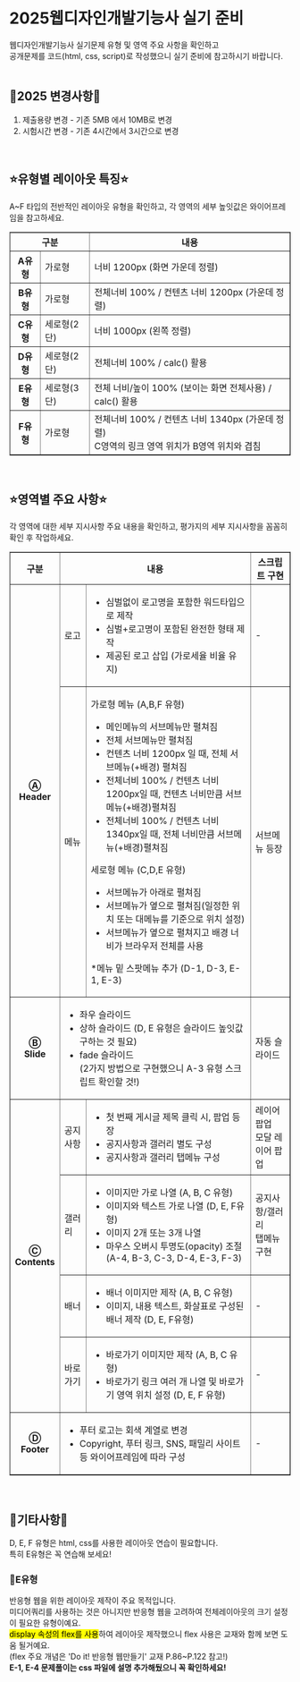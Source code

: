 # 2025웹디자인개발기능사 실기 준비
웹디자인개발기능사 실기문제 유형 및 영역 주요 사항을 확인하고<br>
공개문제를 코드(html, css, script)로 작성했으니 실기 준비에 참고하시기 바랍니다.
<br><br>


## 👀2025 변경사항👀
<ol>
    <li>제출용량 변경 - 기존 5MB 에서 10MB로 변경</li>
    <li>시험시간 변경 - 기존 4시간에서 3시간으로 변경</li>
</ol>
<br>


## ⭐유형별 레이아웃 특징⭐
A~F 타입의 전반적인 레이아웃 유형을 확인하고, 각 영역의 세부 높잇값은 와이어프레임을 참고하세요.

<table border="1" cellpadding="10" style="border-collapse: collapse;">
    <tr>
        <th colspan="2">구분</th>
        <th>내용</th>
    </tr>
    <tr>
        <th>A유형</th>
        <td>가로형</td>
        <td>너비 1200px (화면 가운데 정렬)</td>
    </tr>
    <tr>
        <th>B유형</th>
        <td>가로형</td>
        <td>전체너비 100% / 컨텐츠 너비 1200px (가운데 정렬)</td>
    </tr>
    <tr>
        <th>C유형</th>
        <td>세로형(2단)</td>
        <td>너비 1000px (왼쪽 정렬)</td>
    </tr>
    <tr>
        <th>D유형</th>
        <td>세로형(2단)</td>
        <td>전체너비 100% / calc() 활용</td>
    </tr>
    <tr>
        <th>E유형</th>
        <td>세로형(3단)</td>
        <td>전체 너비/높이 100% (보이는 화면 전체사용) / calc() 활용</td>
    </tr>
    <tr>
        <th>F유형</th>
        <td>가로형</td>
        <td>
            전체너비 100% / 컨텐츠 너비 1340px (가운데 정렬)<br>
            C영역의 링크 영역 위치가 B영역 위치와 겹침
        </td>
    </tr>
</table>
<br>


## ⭐영역별 주요 사항⭐
각 영역에 대한 세부 지시사항 주요 내용을 확인하고, 평가지의 세부 지시사항을 꼼꼼히 확인 후 작업하세요.

<table border="1" cellpadding="10" style="border-collapse: collapse;">
    <tr>
        <th>구분</th>
        <th colspan="2">내용</th>
        <th>스크립트 구현</th>
    </tr>
    <tr>
        <th rowspan="2">Ⓐ<br>Header</th>
        <td>로고</td>
        <td>
            <ul>
                <li>심벌없이 로고명을 포함한 워드타입으로 제작</li>
                <li>심벌+로고명이 포함된 완전한 형태 제작</li>
                <li>제공된 로고 삽입 (가로세율 비율 유지)</li>
            </ul>
        </td>
        <td>-</td>
    </tr>
    <tr>
        <td>메뉴</td>
        <td>
            <p>가로형 메뉴 (A,B,F 유형)</p>
            <ul>
                <li>메인메뉴의 서브메뉴만 펼쳐짐</li>
                <li>전체 서브메뉴만 펼쳐짐</li>
                <li>컨텐츠 너비 1200px 일 때, 전체 서브메뉴(+배경) 펼쳐짐</li>
                <li>전체너비 100% / 컨텐츠 너비 1200px일 때, 컨텐츠 너비만큼 서브메뉴(+배경)펼쳐짐</li>
                <li>전체너비 100% / 컨텐츠 너비 1340px일 때, 전체 너비만큼 서브메뉴(+배경)펼쳐짐</li>
            </ul>
            <p>세로형 메뉴 (C,D,E 유형)</p>
            <ul>
                <li>서브메뉴가 아래로 펼쳐짐</li>
                <li>서브메뉴가 옆으로 펼쳐짐(일정한 위치 또는 대메뉴를 기준으로 위치 설정)</li>
                <li>서브메뉴가 옆으로 펼쳐지고 배경 너비가 브라우저 전체를 사용</li>
            </ul>
            <p>*메뉴 밑 스팟메뉴 추가 (D-1, D-3, E-1, E-3)</p>
        </td>
        <td>서브메뉴 등장</td>
    </tr>
    <tr>
        <th>Ⓑ<br>Slide</th>
        <td colspan="2">
            <ul>
                <li>좌우 슬라이드</li>
                <li>상하 슬라이드 (D, E 유형은 슬라이드 높잇값 구하는 것 필요)</li>
                <li>
                    fade 슬라이드<br>
                    (2가지 방법으로 구현했으니 A-3 유형 스크립트 확인할 것!)
                </li>
            </ul>
        </td>
        <td>자동 슬라이드</td>
    </tr>
    <tr>
        <th rowspan="4">Ⓒ<br>Contents</th>
        <td>공지사항</td>
        <td>
            <ul>
                <li>첫 번째 게시글 제목 클릭 시, 팝업 등장</li>
                <li>공지사항과 갤러리 별도 구성</li>
                <li>공지사항과 갤러리 탭메뉴 구성</li>
            </ul>
        </td>
        <td>레이어 팝업<br>모달 레이어 팝업</td>
    </tr>
    <tr>
        <td>갤러리</td>
        <td>
            <ul>
                <li>이미지만 가로 나열 (A, B, C 유형)</li>
                <li>이미지와 텍스트 가로 나열 (D, E, F유형)</li>
                <li>이미지 2개 또는 3개 나열</li>
                <li>
                    마우스 오버시 투명도(opacity) 조절<br>
                    (A-4, B-3, C-3, D-4, E-3, F-3)
                </li>
            </ul>
        </td>
        <td>공지사항/갤러리<br>탭메뉴 구현</td>
    </tr>
    <tr>
        <td>배너</td>
        <td>
            <ul>
                <li>배너 이미지만 제작 (A, B, C 유형)</li>
                <li>이미지, 내용 텍스트, 화살표로 구성된 배너 제작 (D, E, F유형)</li>
            </ul>
        </td>
        <td>-</td>
    </tr>
    <tr>
        <td>바로가기</td>
        <td>
            <ul>
                <li>바로가기 이미지만 제작 (A, B, C 유형)</li>
                <li>바로가기 링크 여러 개 나열 및 바로가기 영역 위치 설정 (D, E, F 유형)</li>
            </ul>
        </td>
        <td>-</td>
    </tr>
    <tr>
        <th>Ⓓ<br>Footer</th>
        <td colspan="2">
            <ul>
                <li>푸터 로고는 회색 계열로 변경</li>
                <li>Copyright, 푸터 링크, SNS, 패밀리 사이트 등 와이어프레임에 따라 구성</li>
            </ul>
        </td>
        <td>-</td>
    </tr>
</table>
<br>


## 🙌기타사항🙌
D, E, F 유형은 html, css를 사용한 레이아웃 연습이 필요합니다.<br>
특히 E유형은 꼭 연습해 보세요!

<h3>🌴E유형</h3>
<p>
    반응형 웹을 위한 레이아웃 제작이 주요 목적입니다.<br>
    미디어쿼리를 사용하는 것은 아니지만 반응형 웹을 고려하여 전체레이아웃의 크기 설정이 필요한 유형이예요.<br>
    <mark>display 속성의 flex를 사용</mark>하여 레이아웃 제작했으니 flex 사용은 교재와 함께 보면 도움 될거예요.<br>
    (flex 주요 개념은 'Do it! 반응형 웹만들기' 교재 P.86~P.122 참고!)<br>
    <strong>E-1, E-4 문제풀이는 css 파일에 설명 추가해뒀으니 꼭 확인하세요!</strong>
</p>

